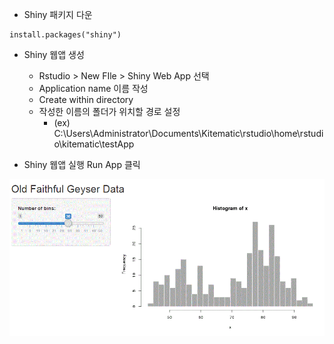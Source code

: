 - Shiny 패키지 다운

```
install.packages("shiny")
```

- Shiny 웹앱 생성
  - Rstudio > New FIle > Shiny Web App 선택
  - Application name 이름 작성
  - Create within directory
  - 작성한 이름의 폴더가 위치할 경로 설정
    - (ex) C:\Users\Administrator\Documents\Kitematic\rstudio\home\rstudio\kitematic\testApp



- Shiny 웹앱 실행
  Run App 클릭
  

![rstudio_capture](https://github.com/nowage/webr-dev-test/blob/master/hgjun/webApp_helloWorld.gif)


